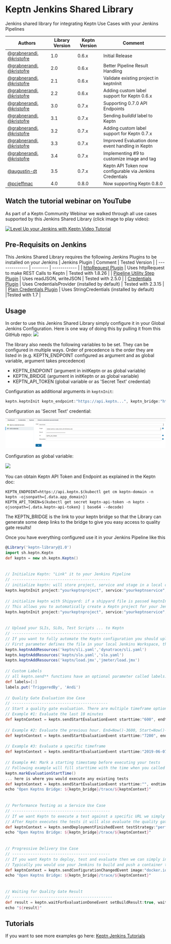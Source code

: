 # Keptn Jenkins Shared Library
Jenkins shared library for integrating Keptn Use Cases with your Jenkins Pipelines

| Authors | Library Version | Keptn Version | Comment |
| ------ | ------------- | --------------| -------- |
| [@grabnerandi](https://github.com/grabnerandi), [@kristofre](https://github.com/kristofre) | 1.0 | 0.6.x | Initial Release |
| [@grabnerandi](https://github.com/grabnerandi), [@kristofre](https://github.com/kristofre) | 2.0 | 0.6.x | Better Pipeline Result Handling |
| [@grabnerandi](https://github.com/grabnerandi), [@kristofre](https://github.com/kristofre) | 2.1 | 0.6.x | Validate existing project in keptnInit |
| [@grabnerandi](https://github.com/grabnerandi), [@kristofre](https://github.com/kristofre) | 2.2 | 0.6.x | Adding custom label support for Keptn 0.6.x |
| [@grabnerandi](https://github.com/grabnerandi), [@kristofre](https://github.com/kristofre) | 3.0 | 0.7.x | Supporting 0.7.0 API Endpoints |
| [@grabnerandi](https://github.com/grabnerandi), [@kristofre](https://github.com/kristofre) | 3.1 | 0.7.x | Sending *buildId* label to Keptn |
| [@grabnerandi](https://github.com/grabnerandi), [@kristofre](https://github.com/kristofre) | 3.2 | 0.7.x | Adding custom label support for Keptn 0.7.x |
| [@grabnerandi](https://github.com/grabnerandi), [@kristofre](https://github.com/kristofre) | 3.3 | 0.7.x | Improved Evaluation done event handling in Keptn |
| [@grabnerandi](https://github.com/grabnerandi), [@kristofre](https://github.com/kristofre) | 3.4 | 0.7.x | Implementing #9 to customize image and tag |
| [@augustin-dt](https://github.com/augustin-dt) | 3.5 | 0.7.x | Keptn API Token now configurable via Jenkins Credentials |
| [@pcjeffmac](https://github.com/pcjeffmac) | 4.0 | 0.8.0 | Now supporting Keptn 0.8.0 |

## Watch the tutorial webinar on YouTube

As part of a Keptn Community Webinar we walked through all use cases supported by this Jenkins Shared Library (click image to play video):

[![Level Up your Jenkins with Keptn Video Tutorial](https://img.youtube.com/vi/VYRdirdjOAg/0.jpg)](https://www.youtube.com/watch?v=VYRdirdjOAg "Level Up your Jenkins with Keptn Video Tutorial")

## Pre-Requisits on Jenkins
This Jenkins Shared Library requires the following Jenkins Plugins to be installed on your Jenkins
| Jenkins Plugin | Comment | Tested Version |
| -------------- | -------- | ------------ |
| [httpRequest Plugin](https://plugins.jenkins.io/http_request/) | Uses httpRequest to make REST Calls to Keptn | Tested with 1.8.26 | 
| [Pipeline Utility Step Plugin](https://plugins.jenkins.io/pipeline-utility-steps/) | Uses readJSON, writeJSON | Tested with 2.5.0 |
| [Credentials Plugin](https://plugins.jenkins.io/credentials/) | Uses CredentialsProvider (installed by default) | Tested with 2.3.15 |
| [Plain Credentials Plugin](https://plugins.jenkins.io/plain-credentials/) | Uses StringCredentials (installed by default) |Tested with 1.7 |

## Usage
In order to use this Jenkins Shared Library simply configure it in your Global Jenkins Configuration. Here is one way of doing this by pulling it from this GitHub repo:
![](./images/jenkinsglobalconfig.png)

The library also needs the following variables to be set. They can be configured in multiple ways. Order of precedence is the order they are listed in (e.g. KEPTN_ENDPOINT configured as argument and as global variable, argument takes precedence)
* KEPTN_ENDPOINT (argument in initKeptn or as global variable)
* KEPTN_BRIDGE (argument in initKeptn or as global variable)
* KEPTN_API_TOKEN (global variable or as 'Secret Text' credential)

Configuration as additional arguments in `keptnInit`:
```groovy
keptn.keptnInit keptn_endpoint:"https://api.keptn...", keptn_bridge:"https://bridge.keptn...", ...
```

Configuration as 'Secret Text' credential:

![](./images/jenkinssecrettextcredential.png)

Configuration as global variable:

![](./images/jenkinsglobalenvs.png)

You can obtain Keptn API Token and Endpoint as explained in the Keptn doc:
```
KEPTN_ENDPOINT=https://api.keptn.$(kubectl get cm keptn-domain -n keptn -ojsonpath={.data.app_domain})
KEPTN_API_TOKEN=$(kubectl get secret keptn-api-token -n keptn -ojsonpath={.data.keptn-api-token} | base64 --decode)
```
The KEPTN_BRIDGE is the link to your keptn bridge so that the Library can generate some deep links to the bridge to give you easy access to quality gate results!

Once you have everything configured use it in your Jenkins Pipeline like this

```groovy
@Library('keptn-library@1.0')
import sh.keptn.Keptn
def keptn = new sh.keptn.Keptn()


// Initialize Keptn: "Link" it to your Jenkins Pipeline
// -------------------------------------------
// initialize keptn: will store project, service and stage in a local context file so you don't have to pass it to all other functions
keptn.keptnInit project:"yourkeptnproject", service:"yourkeptnservice", stage:"yourkeptnstage"

// initialize keptn with Shipyard: if a shipyard file is passed keptnInit will also make sure this project is created in Keptn
// This allows you to automatically create a Keptn project for your Jenkins pipeline w/o having to do anything with Keptn directly
keptn.keptnInit project:"yourkeptnproject", service:"yourkeptnservice", stage:"yourkeptnstage", shipyard:'shipyard.yaml'


// Upload your SLIs, SLOs, Test Scripts ... to Keptn
// --------------------------------------------
// If you want to fully automate the Keptn configuration you should upload your sli.yaml, slo.yaml and optionally files such as your tests
// First parameter defines the file in your local Jenkins Workspace, the second one the location Keptn will use to store it in its own Git
keptn.keptnAddResources('keptn/sli.yaml','dynatrace/sli.yaml')
keptn.keptnAddResources('keptn/slo.yaml','slo.yaml')
keptn.keptnAddResources('keptn/load.jmx','jmeter/load.jmx')

// Custom Labels
// all keptn.send** functions have an optional parameter called labels. It is a way to pass custom labels to the sent event
def labels=[:]
labels.put('TriggeredBy', 'Andi')

// Quality Gate Evaluation Use Case
// ------------------------------------------
// Start a quality gate evaluation. There are multiple timeframe options, e.g: using timestamps or number minutes from Now()
// Example #1: Evaluate the last 10 minutes
def keptnContext = keptn.sendStartEvaluationEvent starttime:"600", endtime:"0" 

// Example #2: Evaluate the previous hour. End=Now()-3600, Start=Now()-7200
def keptnContext = keptn.sendStartEvaluationEvent starttime:"7200", endtime:"3600" 

// Example #3: Evaluate a specific timeframe
def keptnContext = keptn.sendStartEvaluationEvent starttime:"2019-06-07T07:00:00.0000Z", endtime:"2019-06-07T08:00:00.0000Z", labels: labels

// Example #4: Mark a starting timestamp before executing your tests
// Following example will fill starttime with the time when you called markEvaluationStartTime and as end is empty will default to Now()
keptn.markEvaluationStartTime()
... here is where you would execute any existing tests
def keptnContext = keptn.sendStartEvaluationEvent starttime:"", endtime:"" 
echo "Open Keptns Bridge: ${keptn_bridge}/trace/${keptnContext}"


// Performance Testing as a Service Use Case
// -------------------------------------------
// If we want Keptn to execute a test against a specific URL we simply inform Keptn about a new deployment
// After Keptn executes the tests it will also evaluate the quality gate for the timeframe the test took to execute
def keptnContext = keptn.sendDeploymentFinishedEvent testStrategy:"performance", deploymentURI:"http://yourapp.yourdomain.local"
echo "Open Keptns Bridge: ${keptn_bridge}/trace/${keptnContext}"


// Progressive Delivery Use Case
// -------------------------------------------
// If you want Keptn to deploy, test and evaluate then we can simply inform Keptn about a new configuration (=container image) you have
// Typically you would use your Jenkins to build and push a container to your container registry. After that you notify Keptn about it
def keptnContext = keptn.sendConfigurationChangedEvent image:"docker.io/grabnerandi/simplenodeservice:3.0.0", labels : labels
echo "Open Keptns Bridge: ${keptn_bridge}/trace/${keptnContext}"


// Waiting for Quality Gate Result
// --------------------------------------------
def result = keptn.waitForEvaluationDoneEvent setBuildResult:true, waitTime:waitTime
echo "${result}"
```

## Tutorials

If you want to see more examples go here: [Keptn Jenkins Tutorials](https://github.com/keptn-sandbox/jenkins-tutorial)
